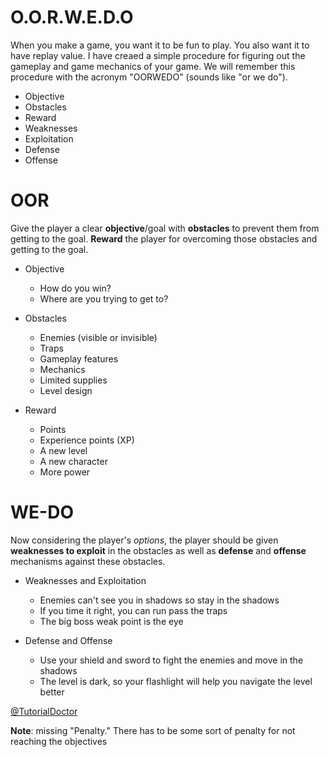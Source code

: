# O.O.R.W.E.D.O

When you make a game, you want it to be fun to play. You also want it to have replay value. I have creaed a simple procedure for figuring out the gameplay and game mechanics of your game. We will remember this procedure with the acronym "OORWEDO" (sounds like "or we do").

- Objective
- Obstacles
- Reward
- Weaknesses
- Exploitation
- Defense
- Offense

# OOR
Give the player a clear **objective**/goal with **obstacles** to prevent them from getting to the goal. **Reward** the player for overcoming those obstacles and getting to the goal.

- Objective
    - How do you win? 
    - Where are you trying to get to? 

- Obstacles
    - Enemies (visible or invisible)
    - Traps
    - Gameplay features
    - Mechanics
    - Limited supplies
    - Level design

- Reward
   - Points
   - Experience points (XP)
   - A new level
   - A new character
   - More power

# WE-DO
 Now considering the player's *options*, the player should be given **weaknesses to exploit** in the obstacles as well as **defense** and **offense** mechanisms against these obstacles.

- Weaknesses and Exploitation
    - Enemies can't see you in shadows so stay in the shadows
    - If you time it right, you can run pass the traps
    - The big boss weak point is the eye

- Defense and Offense
    - Use your shield and sword to fight the enemies and move in the shadows
    - The level is dark, so your flashlight will help you navigate the level better
    
[@TutorialDoctor]()

**Note**: missing "Penalty." There has to be some sort of penalty for not reaching the objectives
